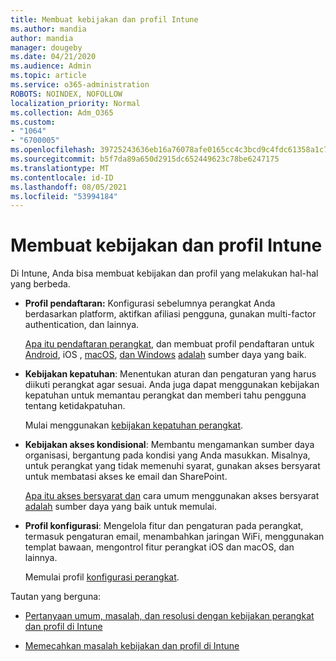 ```yaml
---
title: Membuat kebijakan dan profil Intune
ms.author: mandia
author: mandia
manager: dougeby
ms.date: 04/21/2020
ms.audience: Admin
ms.topic: article
ms.service: o365-administration
ROBOTS: NOINDEX, NOFOLLOW
localization_priority: Normal
ms.collection: Adm_O365
ms.custom:
- "1064"
- "6700005"
ms.openlocfilehash: 39725243636eb16a76078afe0165cc4c3bcd9c4fdc61358a1c75b6b310956c41
ms.sourcegitcommit: b5f7da89a650d2915dc652449623c78be6247175
ms.translationtype: MT
ms.contentlocale: id-ID
ms.lasthandoff: 08/05/2021
ms.locfileid: "53994184"
---
```

# <a name="creating-intune-policy-and-profiles"></a>Membuat kebijakan dan profil Intune

Di Intune, Anda bisa membuat kebijakan dan profil yang melakukan hal-hal yang berbeda.

- **Profil pendaftaran:** Konfigurasi sebelumnya perangkat Anda berdasarkan platform, aktifkan afiliasi pengguna, gunakan multi-factor authentication, dan lainnya.

  [Apa itu pendaftaran perangkat](https://docs.microsoft.com/intune/device-enrollment), dan membuat profil pendaftaran untuk [Android](https://docs.microsoft.com/intune/android-enroll), iOS , [macOS](https://docs.microsoft.com/intune/ios-enroll), [dan Windows](https://docs.microsoft.com/intune/macos-enroll) [adalah](https://docs.microsoft.com/intune/windows-enrollment-methods) sumber daya yang baik.

- **Kebijakan kepatuhan**: Menentukan aturan dan pengaturan yang harus diikuti perangkat agar sesuai. Anda juga dapat menggunakan kebijakan kepatuhan untuk memantau perangkat dan memberi tahu pengguna tentang ketidakpatuhan.

  Mulai menggunakan [kebijakan kepatuhan perangkat](https://docs.microsoft.com/intune/device-compliance-get-started).
- **Kebijakan akses kondisional**: Membantu mengamankan sumber daya organisasi, bergantung pada kondisi yang Anda masukkan. Misalnya, untuk perangkat yang tidak memenuhi syarat, gunakan akses bersyarat untuk membatasi akses ke email dan SharePoint.

  [Apa itu akses bersyarat dan](https://docs.microsoft.com/intune/conditional-access) cara umum menggunakan akses bersyarat [adalah](https://docs.microsoft.com/intune/conditional-access-intune-common-ways-use) sumber daya yang baik untuk memulai.

- **Profil konfigurasi**: Mengelola fitur dan pengaturan pada perangkat, termasuk pengaturan email, menambahkan jaringan WiFi, menggunakan templat bawaan, mengontrol fitur perangkat iOS dan macOS, dan lainnya.

  Memulai profil [konfigurasi perangkat](https://docs.microsoft.com/intune/device-profiles).

Tautan yang berguna:

- [Pertanyaan umum, masalah, dan resolusi dengan kebijakan perangkat dan profil di Intune](https://docs.microsoft.com/intune/device-profile-troubleshoot)

- [Memecahkan masalah kebijakan dan profil di Intune](https://docs.microsoft.com/troubleshoot/mem/intune/troubleshoot-policies-in-microsoft-intune)
